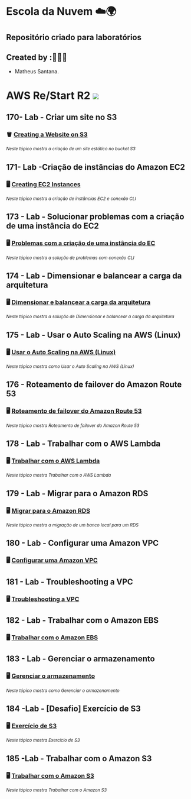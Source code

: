 # Escola da Nuvem ☁️🌍

## Repositório criado para laboratórios 

## Created by :🙋🏾‍♂️

- Matheus Santana.

# AWS Re/Start R2 <img src="https://img.shields.io/badge/Em%20Andamento-8A2BE2"/>

## 170- Lab - Criar um site no S3

### 🪣 [Creating a Website on S3](https://github.com/maathewssantana/escoladanuvem/blob/main/labs/Criar%20um%20Site%20no%20S3.md)

<sub> _Neste tópico mostra a criação de um site estático no bucket S3_ </sub>

## 171- Lab -Criação de instâncias do Amazon EC2

### 🖥️ [Creating EC2 Instances](https://github.com/maathewssantana/escoladanuvem/blob/main/labs/Amazon%20EC2.md)

<sub> _Neste tópico mostra a criação de instâncias EC2 e conexão CLI_ </sub>

## 173 - Lab - Solucionar problemas com a criação de uma instância do EC2 

### 🖥️ [Problemas com a criação de uma instância do EC](https://github.com/maathewssantana/escoladanuvem/blob/main/labs/173%20-%20Lab%20-%20Solucionar%20problemas%20para%20criar%20uma%20inst%C3%A2ncia.md)

<sub> _Neste tópico mostra a solução de problemas com conexão CLI_ </sub>


## 174 - Lab - Dimensionar e balancear a carga da arquitetura

### 🖥️ [Dimensionar e balancear a carga da arquitetura](https://github.com/maathewssantana/escoladanuvem/blob/main/labs/174%20-%20Lab%20-%20Dimensionar%20e%20balancear%20a%20carga%20da%20arquitetura.md)

<sub> _Neste tópico mostra a solução de Dimensionar e balancear a carga da arquitetura_ </sub>

## 175 - Lab - Usar o Auto Scaling na AWS (Linux)

### 🖥️ [Usar o Auto Scaling na AWS (Linux)](https://github.com/maathewssantana/escoladanuvem/blob/main/labs/175%20-%20Lab%20-%20Usar%20o%20Auto%20Scaling%20na%20AWS%20(Linux).md)

<sub> _Neste tópico mostra como Usar o Auto Scaling na AWS (Linux)_ </sub>

## 176 - Roteamento de failover do Amazon Route 53

### 🖥️ [Roteamento de failover do Amazon Route 53](https://github.com/maathewssantana/escoladanuvem/blob/main/labs/176%20-%20Lab%20-%20Roteamento%20de%20failover%20do%20Amazon%20Route%2053.md)

<sub> _Neste tópico mostra Roteamento de failover do Amazon Route 53_ </sub>

## 178 - Lab - Trabalhar com o AWS Lambda

### 🖥️ [Trabalhar com o AWS Lambda](https://github.com/maathewssantana/escoladanuvem/blob/main/labs/178%20-%20Lab%20-%20Trabalhar%20com%20o%20AWS%20Lambda.md)

<sub> _Neste tópico mostra Trabalhar com o AWS Lambda_ </sub>

## 179 - Lab - Migrar para o Amazon RDS

### 🖥️ [Migrar para o Amazon RDS](https://github.com/maathewssantana/escoladanuvem/blob/main/labs/178%20-%20Lab%20-%20Trabalhar%20com%20o%20AWS%20Lambda.md)

<sub> _Neste tópico mostra a migração de um banco local para um RDS_ </sub>

## 180 - Lab - Configurar uma Amazon VPC

### 🖥️ [Configurar uma Amazon VPC](https://github.com/maathewssantana/escoladanuvem/blob/main/labs/180%20-%20Lab%20-%20Configurar%20uma%20Amazon%20VPC.md)

## 181 - Lab - Troubleshooting a VPC

### 🖥️ [Troubleshooting a VPC](https://github.com/maathewssantana/escoladanuvem/blob/main/labs/181%20-%20Lab%20-%20Solucionar%20problemas%20de%20uma%20VPC.md)

## 182 - Lab - Trabalhar com o Amazon EBS

### 🖥️ [Trabalhar com o Amazon EBS](https://github.com/maathewssantana/escoladanuvem/blob/main/labs/180%20-%20Lab%20-%20Configurar%20uma%20Amazon%20VPC.md)

## 183 - Lab - Gerenciar o armazenamento

### 🖥️ [Gerenciar o armazenamento](https://github.com/maathewssantana/escoladanuvem/edit/main/labs/183%20-%20Lab%20-%20Gerenciar%20o%20armazenamento.md)

<sub> _Neste tópico mostra como Gerenciar o armazenamento_ </sub>

## 184 -Lab - [Desafio] Exercício de S3

### 🖥️ [Exercício de S3](https://github.com/maathewssantana/escoladanuvem/blob/main/labs/184%20-Lab%20-%20%5BDesafio%5D%20Exerc%C3%ADcio%20de%20S3.md)

<sub> _Neste tópico mostra Exercício de S3_ </sub>

## 185 -Lab - Trabalhar com o Amazon S3

### 🖥️ [Trabalhar com o Amazon S3](https://github.com/maathewssantana/escoladanuvem/blob/main/labs/185%20-%20Lab%20-Trabalhar%20com%20o%20Amazon%20S3.md)

<sub> _Neste tópico mostra Trabalhar com o Amazon S3_ </sub>


